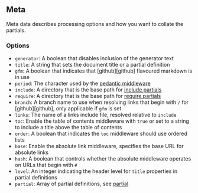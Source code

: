 ## Meta

Meta data describes processing options and how you want to collate the partials.

### Options

* `generator`: A boolean that disables inclusion of the generator text
* `title`: A string that sets the document title or a partial definition
* `gfm`: A boolean that indicates that [github][github] flavoured markdown is in use
* `period`: The character used by the [pedantic middleware](#pedantic)
* `include`: A directory that is the base path for [include partials](#include)
* `require`: A directory that is the base path for [require partials](#require)
* `branch`: A branch name to use when resolving links that begin with `/` for [github][github], only applicable if `gfm` is set
* `links`: The name of a links include file, resolved relative to `include`
* `toc`: Enable the table of contents middleware with `true` or set to a string to include a title above the table of contents
* `order`: A boolean that indicates the `toc` middleware should use ordered lists
* `base`: Enable the absolute link middleware, specifies the base URL for absolute links
* `hash`: A boolean that controls whether the absolute middleware operates on URLs that begin with `#`
* `level`: An integer indicating the header level for `title` properties in partial definitions
* `partial`: Array of partial definitions, see [partial](#partial)

